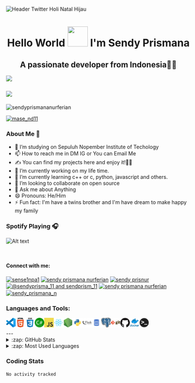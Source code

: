 ![Header Twitter Holi Natal Hijau](https://user-images.githubusercontent.com/84496427/199561242-e31afe84-cb2d-4adc-9ba8-ef1c5f362939.gif)


<h1 align="center">Hello World <img src="https://github.com/mitul3737/mitul3737/blob/main/Wave.gif" height="55px" width="55px"> I'm Sendy Prismana 
<h2 align="center">A passionate developer from Indonesia👌🏻</h2>
<img src="https://user-images.githubusercontent.com/84496427/199562444-b65bee68-c570-47c3-aaec-3840f326aa2b.gif"></a>

<h3 align="left">
<!--   <a href="https://github.com/DenverCoder1/readme-typing-svg"> -->
<img src="https://readme-typing-svg.herokuapp.com?color=00000&width=380&height=45&lines=Computer+Engineering+in+ITS;Open-Source;Learning+In+Public;Humble+with+Others;Nice+To+Meet+You+...&center=true"></a>

</h3>

<p align="left"> <img src="https://komarev.com/ghpvc/?username=sendyprismananurferian&label=Profile%20views&color=0e75b6&style=flat" alt="sendyprismananurferian" /> </p>
    
<p align="left"> <a href="https://twitter.com/mase_nd11" target="blank"><img src="https://img.shields.io/twitter/follow/mase_nd11?logo=twitter&style=for-the-badge" alt="mase_nd11" /></a> </p>
    
### About Me 🚀
- 🔭 I’m studying on Sepuluh Nopember Institute of Techology
- 📫 How to reach me in DM IG or You can Email Me 
- ✍ You can find my projects here and enjoy it!👍🏻
- 🔭 I’m currently working on my life time.
- 🌱 I’m currently learning c++ or c, python, javascript and others.
- 👯 I’m looking to collaborate on open source
- 💬 Ask me about Anything
- 😄 Pronouns: He/Him
- ⚡ Fun fact: I'm have a twins brother and I'm have dream to make happy my family

### Spotify Playing 🎧
![Alt text](https://spotify-recently-played-readme.vercel.app/api?user=jbegnu1ttnxxl4qrimn7dvmym&unique={true|1|on|yes})

<br />

<h4 align="left">Connect with me:</h4>
<p align="left">
<a href="https://twitter.com/sense1npa1" target="blank"><img align="center" src="https://raw.githubusercontent.com/rahuldkjain/github-profile-readme-generator/master/src/images/icons/Social/twitter.svg" alt="sense1npa1" height="30" width="40" /></a>
<a href="https://linkedin.com/in/sendy prismana nurferian" target="blank"><img align="center" src="https://raw.githubusercontent.com/rahuldkjain/github-profile-readme-generator/master/src/images/icons/Social/linked-in-alt.svg" alt="sendy prismana nurferian" height="30" width="40" /></a>
<a href="https://fb.com/sendy prisnur" target="blank"><img align="center" src="https://raw.githubusercontent.com/rahuldkjain/github-profile-readme-generator/master/src/images/icons/Social/facebook.svg" alt="sendy prisnur" height="30" width="40" /></a>
<a href="https://instagram.com/@sendyprisma_11 and sendprism_11" target="blank"><img align="center" src="https://raw.githubusercontent.com/rahuldkjain/github-profile-readme-generator/master/src/images/icons/Social/instagram.svg" alt="@sendyprisma_11 and sendprism_11" height="30" width="40" /></a>
<a href="https://www.youtube.com/c/sendy prismana nurferian" target="blank"><img align="center" src="https://raw.githubusercontent.com/rahuldkjain/github-profile-readme-generator/master/src/images/icons/Social/youtube.svg" alt="sendy prismana nurferian" height="30" width="40" /></a>
<a href="https://www.hackerrank.com/sendy_prismana_n" target="blank"><img align="center" src="https://raw.githubusercontent.com/rahuldkjain/github-profile-readme-generator/master/src/images/icons/Social/hackerrank.svg" alt="sendy_prismana_n" height="30" width="40" /></a>
</p>

### Languages and Tools:

[<img align="left" alt="Visual Studio Code" width="26px" src="https://raw.githubusercontent.com/github/explore/80688e429a7d4ef2fca1e82350fe8e3517d3494d/topics/visual-studio-code/visual-studio-code.png" />][youtube]
[<img align="left" alt="HTML5" width="26px" src="https://raw.githubusercontent.com/github/explore/80688e429a7d4ef2fca1e82350fe8e3517d3494d/topics/html/html.png" />][youtube]
[<img align="left" alt="CSS3" width="26px" src="https://raw.githubusercontent.com/github/explore/80688e429a7d4ef2fca1e82350fe8e3517d3494d/topics/css/css.png" />][youtube]
[<img align="left" alt="CSharp" width="26px" src="https://raw.githubusercontent.com/github/explore/80688e429a7d4ef2fca1e82350fe8e3517d3494d/topics/csharp/csharp.png" />][youtube]
[<img align="left" alt="JavaScript" width="26px" src="https://raw.githubusercontent.com/github/explore/80688e429a7d4ef2fca1e82350fe8e3517d3494d/topics/javascript/javascript.png" />][youtube]
[<img align="left" alt="React" width="26px" src="https://raw.githubusercontent.com/github/explore/80688e429a7d4ef2fca1e82350fe8e3517d3494d/topics/react/react.png" />][youtube]
[<img align="left" alt="Node.js" width="26px" src="https://raw.githubusercontent.com/github/explore/80688e429a7d4ef2fca1e82350fe8e3517d3494d/topics/nodejs/nodejs.png" />][youtube]
[<img align="left" alt="python" width="26px" src="https://raw.githubusercontent.com/github/explore/80688e429a7d4ef2fca1e82350fe8e3517d3494d/topics/python/python.png" />][youtube]
[<img align="left" alt="flask" width="26px" src="https://raw.githubusercontent.com/github/explore/80688e429a7d4ef2fca1e82350fe8e3517d3494d/topics/flask/flask.png" />][youtube]
[<img align="left" alt="SQL" width="26px" src="https://raw.githubusercontent.com/github/explore/80688e429a7d4ef2fca1e82350fe8e3517d3494d/topics/sql/sql.png" />][youtube]
[<img align="left" alt="postgreSQL" width="26px" src="https://raw.githubusercontent.com/github/explore/80688e429a7d4ef2fca1e82350fe8e3517d3494d/topics/postgresql/postgresql.png" />][youtube]
[<img align="left" alt="Git" width="26px" src="https://raw.githubusercontent.com/github/explore/80688e429a7d4ef2fca1e82350fe8e3517d3494d/topics/git/git.png" />][youtube]
[<img align="left" alt="GitHub" width="26px" src="https://raw.githubusercontent.com/github/explore/78df643247d429f6cc873026c0622819ad797942/topics/github/github.png" />][youtube]
[<img align="left" alt="Docker" width="26px" src="https://raw.githubusercontent.com/github/explore/80688e429a7d4ef2fca1e82350fe8e3517d3494d/topics/docker/docker.png" />][youtube]
[<img align="left" alt="Terminal" width="26px" src="https://raw.githubusercontent.com/github/explore/80688e429a7d4ef2fca1e82350fe8e3517d3494d/topics/terminal/terminal.png" />][youtube]

<br />
<br />
---

<details>
  <summary>:zap: GitHub Stats</summary>

  <img align="left" alt="My GitHub Stats" src="https://github-readme-stats.vercel.app/api?username=SendyPrismanaNurferian&show_icons=true&hide_border=true" />

</details>

<details>
  <summary>:zap: Most Used Languages</summary>

<img align="left" alt="My GitHub Top Languages" src="https://github-readme-stats.vercel.app/api/top-langs/?username=SendyPrismanaNurferian" />

</details>

[website]: https://sendyprisma11.blogspot.com/
[youtube]: https://www.youtube.com/channel/UC-4Pt-SKObwRF0cAWZqgcjA
[instagram]:https://www.instagram.com/sendyprisma_11/https://www.instagram.com/sendprism_11/
[linkedin]: https://www.linkedin.com/in/sendy-prismana-nurferian-95a27b213/
    
### Coding Stats
<!--START_SECTION:waka-->

```text
No activity tracked
```

<!--END_SECTION:waka-->
